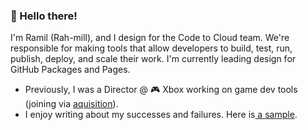 ### 👋 Hello there!

I'm Ramil (Rah-mill), and I design for the Code to Cloud team. We're responsible for making tools that allow developers to build, test, run, publish, deploy, and scale their work. I'm currently leading design for GitHub Packages and Pages.

- Previously, I was a Director @ 🎮 Xbox working on game dev tools (joining via [aquisition](https://techcrunch.com/2018/01/29/microsoft-buys-cloud-gaming-startup-playfab-to-bolster-its-azure-gaming-platform/)).
- I enjoy writing about my successes and failures. Here is[ a sample](https://uxdesign.cc/5-tips-to-design-meaningful-product-features-with-speed-and-efficiency-3222d8f728d6).
